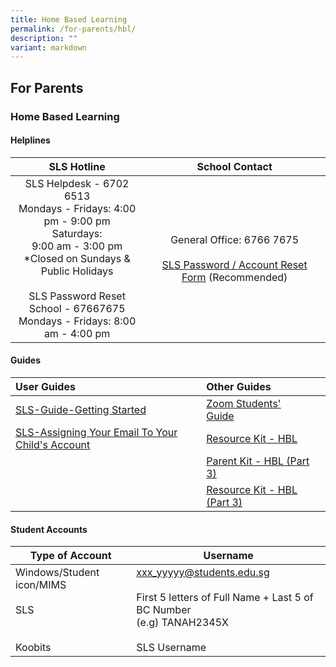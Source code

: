 ```yaml
---
title: Home Based Learning
permalink: /for-parents/hbl/
description: ""
variant: markdown
---
```

## For&nbsp;Parents

### Home Based Learning

#### Helplines

| **SLS Hotline** | **School Contact** |
|:---:|:---:|
| SLS Helpdesk - 6702 6513<br>Mondays - Fridays: 4:00 pm - 9:00 pm<br>Saturdays: <br>9:00 am - 3:00 pm<br>\*Closed on Sundays &amp; Public Holidays<br><br>SLS Password Reset<br>School - 67667675<br>Mondays - Fridays: 8:00 am - 4:00 pm| General Office: 6766 7675<br><br>[SLS Password / Account Reset Form](https://form.gov.sg/5e3dfc284bfa3c0011351632) (Recommended) |

#### Guides

| User Guides | Other Guides |  |
|:---|:---|---|
| <a href="/files/Annex%20A%20and%20Annex%20B.pdf" target="_blank">SLS-Guide-Getting Started</a> | <a href="/files/Zoom-Students%20Guide.pdf" target="_blank">Zoom Students' Guide</a> |  |
| <a href="/files/SLS-Password%20Reset.pdf" target="_blank">SLS-Assigning Your Email To Your Child's Account</a>| <a href="/files/Resource%20Kit%20-%20HBL.pdf" target="_blank">Resource Kit - HBL</a> |  |
|  | <a href="/files/Message%20-%20Parent%20Kit%20-%20HBL%20(Part%203).pdf" target="_blank">Parent Kit - HBL (Part 3)</a> |  |
|  | <a href="/files/Resource%20Kit%20-%20HBL%20Part%203.pdf" target="_blank">Resource Kit - HBL (Part 3) |  |


#### Student Accounts




| Type of Account | Username | 
| -------- | -------- | 
| Windows/Student icon/MIMS  <br><br>SLS <br> <br><br> Koobits   | xxx_yyyyy@students.edu.sg <br><br> First 5 letters of Full Name + Last 5 of BC Number <br> (e.g) TANAH2345X <br><br>SLS Username</a>